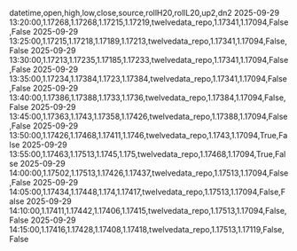 datetime,open,high,low,close,source,rollH20,rollL20,up2,dn2
2025-09-29 13:20:00,1.17268,1.17268,1.17215,1.17219,twelvedata_repo,1.17341,1.17094,False,False
2025-09-29 13:25:00,1.17215,1.17218,1.17189,1.17213,twelvedata_repo,1.17341,1.17094,False,False
2025-09-29 13:30:00,1.17213,1.17235,1.17185,1.17233,twelvedata_repo,1.17341,1.17094,False,False
2025-09-29 13:35:00,1.17234,1.17384,1.1723,1.17384,twelvedata_repo,1.17341,1.17094,False,False
2025-09-29 13:40:00,1.17386,1.17388,1.1733,1.1736,twelvedata_repo,1.17384,1.17094,False,False
2025-09-29 13:45:00,1.17363,1.1743,1.17358,1.17426,twelvedata_repo,1.17388,1.17094,False,False
2025-09-29 13:50:00,1.17426,1.17468,1.17411,1.1746,twelvedata_repo,1.1743,1.17094,True,False
2025-09-29 13:55:00,1.17463,1.17513,1.1745,1.175,twelvedata_repo,1.17468,1.17094,True,False
2025-09-29 14:00:00,1.17502,1.17513,1.17426,1.17437,twelvedata_repo,1.17513,1.17094,False,False
2025-09-29 14:05:00,1.17434,1.17448,1.174,1.17417,twelvedata_repo,1.17513,1.17094,False,False
2025-09-29 14:10:00,1.17411,1.17442,1.17406,1.17415,twelvedata_repo,1.17513,1.17094,False,False
2025-09-29 14:15:00,1.17416,1.17428,1.17408,1.17418,twelvedata_repo,1.17513,1.17119,False,False
